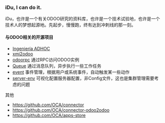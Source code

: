 
### iDu, I can do it.

iDu，也许是一个有关ODOO研究的资料库，也许是一个技术试验地，也许是一个技术人的梦想起源地。先起步，慢慢跑，终有达到冲刺线的那一刻。


#### 与ODOO相关的开源项目
- [Ingeniería ADHOC](https://github.com/ingadhoc)
- [xmi2odoo](https://github.com/ctmil/xmi2odoo)
- [odoorpc](https://github.com/OCA/odoorpc) 通过RPC访问ODOO实例
- [Queue](https://github.com/OCA/queue) 通过消息队列，异步执行一些工作任务
- [event](https://github.com/OCA/event) 事件管理，根据用户或系统事件，自动触发某一些动作
- [server-env](https://github.com/OCA/server-env) 可视化配置服务器配置，非Config文件，这也是集群管理需要考虑的问题

其他
- https://github.com/OCA/connector
- https://github.com/OCA/connector-odoo2odoo
- https://github.com/OCA/apps-store


